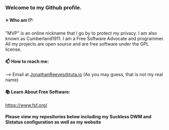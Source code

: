 ### Welcome to my Github profile.

#### ⭐ Who am I?:
"MVP" is an online nickname that I go by to protect my privacy. I am also known as Cumberland1911. 
I am a Free Software Advocate and programmer.
All my projects are open source and are free software under the GPL license. 

#### 📫 How to reach me: 
--> Email at JonathanReeves@tuta.io
(As you may guess, that is not my real name)

#### 📚 Learn About Free Software:
https://www.fsf.org/

#### Please view my repositories below including my Suckless DWM and Slstatus configuration as well as my website 
